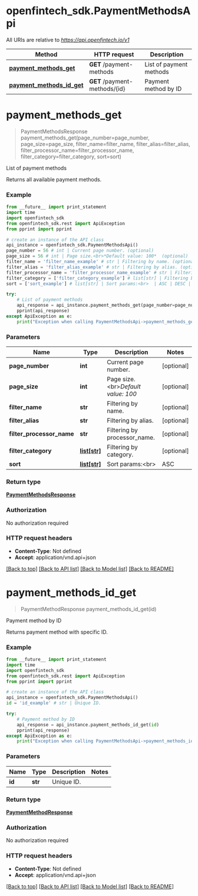 # openfintech_sdk.PaymentMethodsApi

All URIs are relative to *https://api.openfintech.io/v1*

Method | HTTP request | Description
------------- | ------------- | -------------
[**payment_methods_get**](PaymentMethodsApi.md#payment_methods_get) | **GET** /payment-methods | List of payment methods
[**payment_methods_id_get**](PaymentMethodsApi.md#payment_methods_id_get) | **GET** /payment-methods/{id} | Payment method by ID


# **payment_methods_get**
> PaymentMethodsResponse payment_methods_get(page_number=page_number, page_size=page_size, filter_name=filter_name, filter_alias=filter_alias, filter_processor_name=filter_processor_name, filter_category=filter_category, sort=sort)

List of payment methods

Returns all available payment methods. 

### Example 
```python
from __future__ import print_statement
import time
import openfintech_sdk
from openfintech_sdk.rest import ApiException
from pprint import pprint

# create an instance of the API class
api_instance = openfintech_sdk.PaymentMethodsApi()
page_number = 56 # int | Current page number. (optional)
page_size = 56 # int | Page size.<br>*Default value: 100*  (optional)
filter_name = 'filter_name_example' # str | Filtering by name. (optional)
filter_alias = 'filter_alias_example' # str | Filtering by alias. (optional)
filter_processor_name = 'filter_processor_name_example' # str | Filtering by processor_name. (optional)
filter_category = ['filter_category_example'] # list[str] | Filtering by category. (optional)
sort = ['sort_example'] # list[str] | Sort params:<br>  | ASC | DESC | |-----|------| | name | -name | | alias | -alias | | processor_name | -processor_name | | category | -category |  (optional)

try: 
    # List of payment methods
    api_response = api_instance.payment_methods_get(page_number=page_number, page_size=page_size, filter_name=filter_name, filter_alias=filter_alias, filter_processor_name=filter_processor_name, filter_category=filter_category, sort=sort)
    pprint(api_response)
except ApiException as e:
    print("Exception when calling PaymentMethodsApi->payment_methods_get: %s\n" % e)
```

### Parameters

Name | Type | Description  | Notes
------------- | ------------- | ------------- | -------------
 **page_number** | **int**| Current page number. | [optional] 
 **page_size** | **int**| Page size.&lt;br&gt;*Default value: 100*  | [optional] 
 **filter_name** | **str**| Filtering by name. | [optional] 
 **filter_alias** | **str**| Filtering by alias. | [optional] 
 **filter_processor_name** | **str**| Filtering by processor_name. | [optional] 
 **filter_category** | [**list[str]**](str.md)| Filtering by category. | [optional] 
 **sort** | [**list[str]**](str.md)| Sort params:&lt;br&gt;  | ASC | DESC | |-----|------| | name | -name | | alias | -alias | | processor_name | -processor_name | | category | -category |  | [optional] 

### Return type

[**PaymentMethodsResponse**](PaymentMethodsResponse.md)

### Authorization

No authorization required

### HTTP request headers

 - **Content-Type**: Not defined
 - **Accept**: application/vnd.api+json

[[Back to top]](#) [[Back to API list]](../README.md#documentation-for-api-endpoints) [[Back to Model list]](../README.md#documentation-for-models) [[Back to README]](../README.md)

# **payment_methods_id_get**
> PaymentMethodResponse payment_methods_id_get(id)

Payment method by ID

Returns payment method with specific ID. 

### Example 
```python
from __future__ import print_statement
import time
import openfintech_sdk
from openfintech_sdk.rest import ApiException
from pprint import pprint

# create an instance of the API class
api_instance = openfintech_sdk.PaymentMethodsApi()
id = 'id_example' # str | Unique ID.

try: 
    # Payment method by ID
    api_response = api_instance.payment_methods_id_get(id)
    pprint(api_response)
except ApiException as e:
    print("Exception when calling PaymentMethodsApi->payment_methods_id_get: %s\n" % e)
```

### Parameters

Name | Type | Description  | Notes
------------- | ------------- | ------------- | -------------
 **id** | **str**| Unique ID. | 

### Return type

[**PaymentMethodResponse**](PaymentMethodResponse.md)

### Authorization

No authorization required

### HTTP request headers

 - **Content-Type**: Not defined
 - **Accept**: application/vnd.api+json

[[Back to top]](#) [[Back to API list]](../README.md#documentation-for-api-endpoints) [[Back to Model list]](../README.md#documentation-for-models) [[Back to README]](../README.md)

